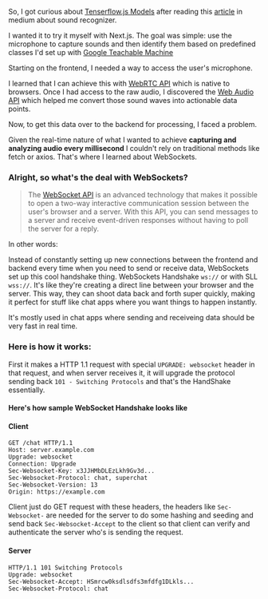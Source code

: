 
So, I got curious about [Tenserflow.js Models](https://www.tensorflow.org/js/models) after reading this [article](https://dev.to/devdevcharlie/acoustic-activity-recognition-in-javascript-2go4) in medium about sound recognizer. 

I wanted it to try it myself with Next.js. The goal was simple: use the microphone to capture sounds and then identify them based on predefined classes I'd set up with [Google Teachable Machine](https://teachablemachine.withgoogle.com/v1/)

Starting on the frontend, I needed a way to access the user's microphone. 

I learned that I can achieve this with [WebRTC API](https://developer.mozilla.org/en-US/docs/Glossary/WebRTC)  which is native to browsers. Once I had access to the raw audio, I discovered the [Web Audio API](https://developer.mozilla.org/en-US/docs/Web/API/Web_Audio_API) which helped me convert those sound waves into actionable data points.

Now, to get this data over to the backend for processing, I faced a problem. 

Given the real-time nature of what I wanted to achieve **capturing and analyzing audio every millisecond** I couldn't rely on traditional methods like fetch or axios. That's where I learned about WebSockets. 

### Alright, so what's the deal with WebSockets?

> The [WebSocket API](https://developer.mozilla.org/en-US/docs/Web/API/WebSockets_API) is an advanced technology that makes it possible to open a two-way interactive communication session between the user's browser and a server. With this API, you can send messages to a server and receive event-driven responses without having to poll the server for a reply.

In other words: 

Instead of constantly setting up new connections between the frontend and backend every time when you need to send or receive data, WebSockets set up this cool handshake thing. WebSockets Handshake ```ws://``` or with SLL `wss://`. It's like they're creating a direct line between your browser and the server. This way, they can shoot data back and forth super quickly, making it perfect for stuff like chat apps where you want things to happen instantly.

It's mostly used in chat apps where sending and receiveing data should be very fast in real time. 

### Here is how it works: 
First it makes a HTTP 1.1 request with special `UPGRADE: websocket` header in that request, and when server receives it, it will upgrade the protocol sending back `101 - Switching Protocols` and that's the HandShake essentially. 

#### Here's how sample WebSocket Handshake looks like 

#### Client 

```
GET /chat HTTP/1.1
Host: server.example.com
Upgrade: websocket
Connection: Upgrade
Sec-Websocket-Key: x3JJHMbDLEzLkh9Gv3d...
Sec-Websocket-Protocol: chat, superchat
Sec-Websocket-Version: 13
Origin: https://example.com
```
Client just do GET request with these headers, the headers like `Sec-Websocket-` are needed for the server to do some hashing and seeding and send back `Sec-Websocket-Accept` to the client so that client can verify and authenticate the server who's is sending the request. 

#### Server

```
HTTP/1.1 101 Switching Protocols
Upgrade: websocket
Sec-Websocket-Accept: HSmrcw0ksdlsdfs3mfdfg1DLkls...
Sec-Websocket-Protocol: chat
```



